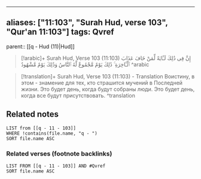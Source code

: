 
---
aliases: ["11:103", "Surah Hud, verse 103", "Qur'an 11:103"]
tags: Qvref
---

parent:: [[q - Hud (11)|Hud]]

> [!arabic]+ Surah Hud, Verse 103 (11:103)
> <span class="quran-arabic">إِنَّ فِى ذَٰلِكَ لَـَٔايَةً لِّمَنْ خَافَ عَذَابَ ٱلْـَٔاخِرَةِ ۚ ذَٰلِكَ يَوْمٌ مَّجْمُوعٌ لَّهُ ٱلنَّاسُ وَذَٰلِكَ يَوْمٌ مَّشْهُودٌ</span>
^arabic

> [!translation]+ Surah Hud, Verse 103 (11:103) - Translation
> Воистину, в этом - знамение для тех, кто страшится мучений в Последней жизни. Это будет день, когда будут собраны люди. Это будет день, когда все будут присутствовать.
^translation



## Related notes
```dataview
LIST from [[q - 11 - 103]]
WHERE !contains(file.name, "q - ")
SORT file.name ASC
```

### Related verses (footnote backlinks)
```dataview
LIST FROM [[q - 11 - 103]] AND #Qvref
SORT file.name ASC
```

